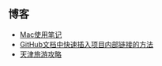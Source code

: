 
## 博客
- [Mac使用笔记](blog/Mac使用笔记.md)
- [GitHub文档中快速插入项目内部链接的方法](blog/GitHub文档中快速插入项目内部链接的方法.md)
- [天津旅游攻略](blog/天津旅游攻略.md)